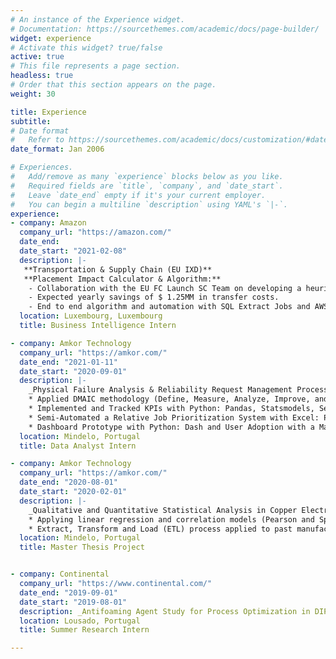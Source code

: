 ```yaml
---
# An instance of the Experience widget.
# Documentation: https://sourcethemes.com/academic/docs/page-builder/
widget: experience
# Activate this widget? true/false
active: true
# This file represents a page section.
headless: true
# Order that this section appears on the page.
weight: 30

title: Experience
subtitle:
# Date format
#   Refer to https://sourcethemes.com/academic/docs/customization/#date-format
date_format: Jan 2006

# Experiences.
#   Add/remove as many `experience` blocks below as you like.
#   Required fields are `title`, `company`, and `date_start`.
#   Leave `date_end` empty if it's your current employer.
#   You can begin a multiline `description` using YAML's `|-`.
experience:
- company: Amazon
  company_url: "https://amazon.com/"
  date_end:
  date_start: "2021-02-08"
  description: |-
   **Transportation & Supply Chain (EU IXD)**
   **Placement Impact Calculator & Algorithm:**
    - Collaboration with the EU FC Launch SC Team on developing a heuristic programming approach and tool that can be accessed via a web interface to optimize secondary transfers. The user can input a source FC, ASIN, number of units to transfer and a destination FC (optional). The algorithm would quantify the impact on placement (Local-In-Stock (LIS) as a proxy metric) of a manual transfer and optimize it. The accuracy (F1-score) of the algorithm will be determined by how accurately we can forecast LIS offending units at an FC level for the next week versus preexisting models: Availability Transfers Logic (ATS) & ML Model (Decision Tree).
    - Expected yearly savings of $ 1.25MM in transfer costs.
    - End to end algorithm and automation with SQL Extract Jobs and AWS: EC2, SageMaker and Web Application Deployment with Elastic Beanstalk.
  location: Luxembourg, Luxembourg
  title: Business Intelligence Intern

- company: Amkor Technology
  company_url: "https://amkor.com/"
  date_end: "2021-01-11"
  date_start: "2020-09-01"
  description: |-
    _Physical Failure Analysis & Reliability Request Management Process Optimization Project:_
    * Applied DMAIC methodology (Define, Measure, Analyze, Improve, and Control) as a data-driven improvement cycle to clearly articulate the business problem, goal, potential resources, project scope, and high-level project timeline. Aimed at improving the Request Scheduling Efficiency by over 48% in a year;
    * Implemented and Tracked KPIs with Python: Pandas, Statsmodels, Seaborn and Plotly;
    * Semi-Automated a Relative Job Prioritization System with Excel: Power Query and VBA;
    * Dashboard Prototype with Python: Dash and User Adoption with a Macro-Enabled Workbook.
  location: Mindelo, Portugal
  title: Data Analyst Intern

- company: Amkor Technology
  company_url: "https://amkor.com/"
  date_end: "2020-08-01"
  date_start: "2020-02-01"
  description: |-
    _Qualitative and Quantitative Statistical Analysis in Copper Electroplating Baths:_
    * Applying linear regression and correlation models (Pearson and Spearman) with R, Minitab and Excel, easing the decision-making process associated with the control of the main chemical components concentrations and total organic contaminations (TOC);
    * Extract, Transform and Load (ETL) process applied to past manufacturing datasets, implemented on the Business Intelligence and Analytics software platform Microsoft Power BI, retrieving valuable insights.
  location: Mindelo, Portugal
  title: Master Thesis Project


- company: Continental
  company_url: "https://www.continental.com/"
  date_end: "2019-09-01"
  date_start: "2019-08-01"
  description: _Antifoaming Agent Study for Process Optimization in DIP Content Tire Textile Reinforcement._
  location: Lousado, Portugal
  title: Summer Research Intern

---
```

